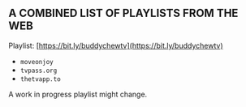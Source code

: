 ## A COMBINED LIST OF PLAYLISTS FROM THE WEB

Playlist: [https://bit.ly/buddychewtv](https://bit.ly/buddychewtv)
- `moveonjoy`
- `tvpass.org`
- `thetvapp.to`

A work in progress playlist might change.
